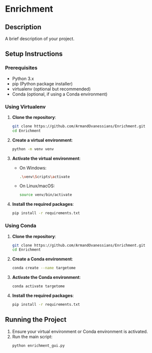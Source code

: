 # Enrichment

## Description
A brief description of your project.

## Setup Instructions

### Prerequisites
- Python 3.x
- pip (Python package installer)
- virtualenv (optional but recommended)
- Conda (optional, if using a Conda environment)

### Using Virtualenv

1. **Clone the repository**:
    ```bash
    git clone https://github.com/ArmandOvanessians/Enrichment.git
    cd Enrichment
    ```

2. **Create a virtual environment**:
    ```bash
    python -m venv venv
    ```

3. **Activate the virtual environment**:
    - On Windows:
      ```bash
      .\venv\Scripts\activate
      ```
    - On Linux/macOS:
      ```bash
      source venv/bin/activate
      ```

4. **Install the required packages**:
    ```bash
    pip install -r requirements.txt
    ```

### Using Conda

1. **Clone the repository**:
    ```bash
    git clone https://github.com/ArmandOvanessians/Enrichment.git
    cd Enrichment
    ```

2. **Create a Conda environment**:
    ```bash
    conda create --name targetome
    ```

3. **Activate the Conda environment**:
    ```bash
    conda activate targetome
    ```

4. **Install the required packages**:
    ```bash
    pip install -r requirements.txt
    ```

## Running the Project

1. Ensure your virtual environment or Conda environment is activated.
2. Run the main script:
    ```bash
    python enrichment_gui.py
